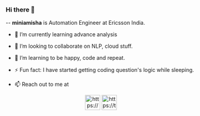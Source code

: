 ### Hi there 👋

--
**miniamisha** is Automation Engineer at Ericsson India.

- 🌱 I’m currently learning advance analysis
- 👯 I’m looking to collaborate on NLP, cloud stuff.
- 🤔 I’m learning to be happy, code and repeat.
- ⚡ Fun fact: I have started getting coding question's logic while sleeping.

- 📫 Reach out to me at
<p align="center">
  <a href="https://www.linkedin.com/in/miniamisha/" target="blank"><img align="center" src="https://cdn.jsdelivr.net/npm/simple-icons@3.0.1/icons/linkedin.svg" alt="https://www.linkedin.com/in/miniamisha/" height="40" width="40" /></a>
 <a href="https://twitter.com/miniamisha" target="blank"><img align="center" src="https://cdn.jsdelivr.net/npm/simple-icons@3.0.1/icons/twitter.svg" alt="https://twitter.com/miniamisha" height="40" width="40" /></a>
  </p>
